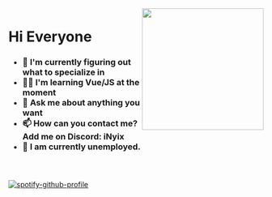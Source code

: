 <img id='gif' align="right" src="https://nya-network.com/assets/inyix-pfp.png" width="240">
<header align="left">
    <h1 align="left">Hi Everyone</h1>
    <h3 align="left">
        <ul>
            <li>🔭 I'm currently figuring out what to specialize in</li>
            <li>👨‍🎓 I'm learning Vue/JS at the moment</li>
            <li>💬 Ask me about anything you want</li>
            <li>📫 How can you contact me? Add me on Discord: iNyix</li>
            <li>💼 I am currently unemployed. </li>
        </ul>
    </h3>
</header>

[![spotify-github-profile](https://spotify-github-profile.kittinanx.com/api/view?uid=31fgciokdiwq27yvijoieth6hayy&cover_image=true&theme=novatorem&show_offline=false&background_color=121212&interchange=false&bar_color=ff0000&bar_color_cover=false)](https://github.com/iNyix)
